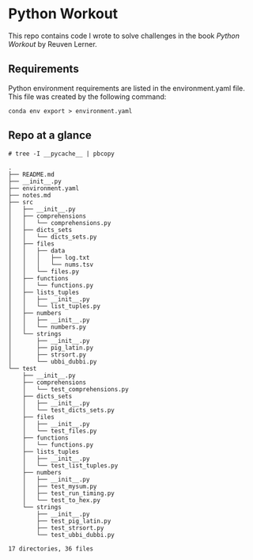 # Python Workout

This repo contains code I wrote to solve challenges in the book _Python Workout_ by Reuven Lerner.

## Requirements

Python environment requirements are listed in the environment.yaml file.  This file was created by the following 
command:
```
conda env export > environment.yaml
```

## Repo at a glance

```
# tree -I __pycache__ | pbcopy

.
├── README.md
├── __init__.py
├── environment.yaml
├── notes.md
├── src
│   ├── __init__.py
│   ├── comprehensions
│   │   └── comprehensions.py
│   ├── dicts_sets
│   │   └── dicts_sets.py
│   ├── files
│   │   ├── data
│   │   │   ├── log.txt
│   │   │   └── nums.tsv
│   │   └── files.py
│   ├── functions
│   │   └── functions.py
│   ├── lists_tuples
│   │   ├── __init__.py
│   │   └── list_tuples.py
│   ├── numbers
│   │   ├── __init__.py
│   │   └── numbers.py
│   └── strings
│       ├── __init__.py
│       ├── pig_latin.py
│       ├── strsort.py
│       └── ubbi_dubbi.py
└── test
    ├── __init__.py
    ├── comprehensions
    │   └── test_comprehensions.py
    ├── dicts_sets
    │   ├── __init__.py
    │   └── test_dicts_sets.py
    ├── files
    │   ├── __init__.py
    │   └── test_files.py
    ├── functions
    │   └── functions.py
    ├── lists_tuples
    │   ├── __init__.py
    │   └── test_list_tuples.py
    ├── numbers
    │   ├── __init__.py
    │   ├── test_mysum.py
    │   ├── test_run_timing.py
    │   └── test_to_hex.py
    └── strings
        ├── __init__.py
        ├── test_pig_latin.py
        ├── test_strsort.py
        └── test_ubbi_dubbi.py

17 directories, 36 files
```
